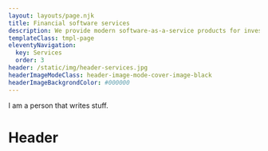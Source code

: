```yaml
---
layout: layouts/page.njk
title: Financial software services
description: We provide modern software-as-a-service products for investing and corporate governance.
templateClass: tmpl-page
eleventyNavigation:
  key: Services
  order: 3
header: /static/img/header-services.jpg
headerImageModeClass: header-image-mode-cover-image-black
headerImageBackgrondColor: #000000
---
```


I am a person that writes stuff.

<h1>Header</h1>
